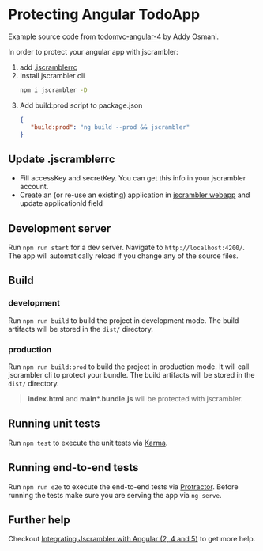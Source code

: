 # Protecting Angular TodoApp

Example source code from [todomvc-angular-4](https://github.com/addyosmani/todomvc-angular-4.git) by Addy Osmani.

In order to protect your angular app with jscrambler:
  1. add [.jscramblerrc](https://github.com/jscrambler/jscrambler/tree/master/packages/jscrambler-cli#rc-configuration)
  2. Install jscrambler cli
      ```bash
      npm i jscrambler -D
     ```
  3. Add build:prod script to package.json
      ```json
      {
         "build:prod": "ng build --prod && jscrambler"
      }
      ```
## Update .jscramblerrc

- Fill accessKey and secretKey. You can get this info in your jscrambler account.
- Create an (or re-use an existing) application in [jscrambler webapp](https://app.jscrambler.com) and update applicationId field

## Development server

Run `npm run start` for a dev server. Navigate to `http://localhost:4200/`. The app will automatically reload if you change any of the source files.

## Build

### development
Run `npm run build` to build the project in development mode. The build artifacts will be stored in the `dist/` directory.

### production
Run `npm run build:prod` to build the project in production mode. It will call jscrambler cli to protect your bundle.
The build artifacts will be stored in the `dist/` directory. 

>**index.html** and **main\*.bundle.js** will be protected with jscrambler.

## Running unit tests

Run `npm test` to execute the unit tests via [Karma](https://karma-runner.github.io).

## Running end-to-end tests

Run `npm run e2e` to execute the end-to-end tests via [Protractor](http://www.protractortest.org/).
Before running the tests make sure you are serving the app via `ng serve`.

## Further help

Checkout [Integrating Jscrambler with Angular (2, 4 and 5)](https://docs.jscrambler.com/code-integrity/frameworks-and-libraries/angular) to get more help.  

